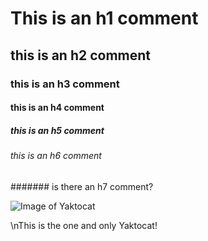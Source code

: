 # This is an h1 comment
## this is an h2 comment
### this is an h3 comment
#### this is an h4 comment
##### this is an h5 comment
###### this is an h6 comment
####### is there an h7 comment?

![Image of Yaktocat](https://octodex.github.com/images/yaktocat.png)

\nThis is the one and only Yaktocat!
